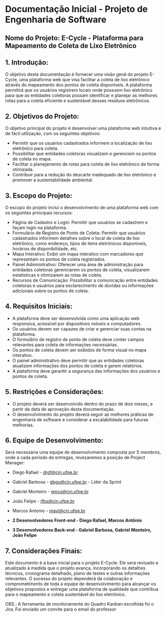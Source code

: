# Documentação Inicial - Projeto de Engenharia de Software

## Nome do Projeto: E-Cycle - Plataforma para Mapeamento de Coleta de Lixo Eletrônico

## 1. Introdução:
O objetivo desta documentação é fornecer uma visão geral do projeto E-Cycle, uma plataforma web que visa facilitar a coleta de lixo eletrônico através do mapeamento dos pontos de coleta disponíveis. A plataforma permitirá que os usuários registrem locais onde possuem lixo eletrônico para que as entidades coletoras possam identificar e planejar as melhores rotas para a coleta eficiente e sustentável desses resíduos eletrônicos.

## 2. Objetivos do Projeto:
O objetivo principal do projeto é desenvolver uma plataforma web intuitiva e de fácil utilização, com os seguintes objetivos:

- Permitir que os usuários cadastrados informem a localização de lixo eletrônico para coleta.
- Possibilitar que entidades coletoras visualizem e gerenciem os pontos de coleta no mapa.
- Facilitar o planejamento de rotas para coleta de lixo eletrônico de forma otimizada.
- Contribuir para a redução do descarte inadequado de lixo eletrônico e promover a sustentabilidade ambiental.

## 3. Escopo do Projeto:
O escopo do projeto inclui o desenvolvimento de uma plataforma web com os seguintes principais recursos:

- Página de Cadastro e Login: Permitir que usuários se cadastrem e façam login na plataforma.
- Formulário de Registro de Ponto de Coleta: Permitir que usuários cadastrados informem detalhes sobre o local de coleta de lixo eletrônico, como endereço, tipos de itens eletrônicos disponíveis, horários de disponibilidade, etc.
- Mapa Interativo: Exibir um mapa interativo com marcadores que representam os pontos de coleta registrados.
- Painel Administrativo: Oferecer uma área de administração para entidades coletoras gerenciarem os pontos de coleta, visualizarem estatísticas e otimizarem as rotas de coleta.
- Recursos de Comunicação: Possibilitar a comunicação entre entidades coletoras e usuários para esclarecimento de dúvidas ou informações adicionais sobre os pontos de coleta.

## 4. Requisitos Iniciais:
- A plataforma deve ser desenvolvida como uma aplicação web responsiva, acessível por dispositivos móveis e computadores.
- Os usuários devem ser capazes de criar e gerenciar suas contas na plataforma.
- O formulário de registro de ponto de coleta deve conter campos relevantes para coleta de informações necessárias.
- Os pontos de coleta devem ser exibidos de forma visual no mapa interativo.
- O painel administrativo deve permitir que as entidades coletoras atualizem informações dos pontos de coleta e gerem relatórios.
- A plataforma deve garantir a segurança das informações dos usuários e pontos de coleta.

## 5. Restrições e Considerações:
- O projeto deverá ser desenvolvido dentro do prazo de dois meses, a partir da data de aprovação desta documentação.
- O desenvolvimento do projeto deverá seguir as melhores práticas de engenharia de software e considerar a escalabilidade para futuras melhorias.

## 6. Equipe de Desenvolvimento:
Será necessária uma equipe de desenvolvimento composta por 5 membros, onde a cada período de entregas, revezaremos a posição de Project Manager:
- Diego Rafael - drgf@cin.ufpe.br
- Gabriel Barbosa - gbgo@cin.ufpe.br - Líder da Sprint
- Gabriel Monteiro - gmcs@cin.ufpe.br
- João Felipe - jfbs@cin.ufpe.br
- Marcos Antonio - mavl@cin.ufpe.br

- **2 Desenvolvedores Front-end - Diego Rafael, Marcos Antônio**
- **3 Desenvolvedores Back-end - Gabriel Barbosa, Gabriel Monteiro, João Felipe**

## 7. Considerações Finais:
Este documento é a base inicial para o projeto E-Cycle. Ele será revisado e atualizado à medida que o projeto avança, incorporando os detalhes técnicos, cronograma detalhado, plano de testes e outras informações relevantes. O sucesso do projeto dependerá da colaboração e comprometimento de toda a equipe de desenvolvimento para alcançar os objetivos propostos e entregar uma plataforma de qualidade que contribua para o mapeamento e coleta sustentável do lixo eletrônico.


OBS.: A ferramenta de monitoramente do Quadro Kanban escolhida foi o Jira. Foi enviado um convite para o email do professor
